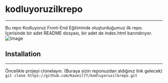 # kodluyoruzilkrepo
--- 
Bu repo Kodluyoruz Front-End Eğitiminde oluşturduğumuz ilk repo. İçerisinde bir adet README dosyası, bir adet de index.html barındırıyor.
![Image](https://r.resimlink.com/eSI0zHof.png)

## Installation
---
Öncelikle projeyi clonelayın. (Buraya sizin reponuzdan aldığınız link gelecek)
`git clone https://github.com/Kaveil77/kodluyoruzilkrepo.git`
